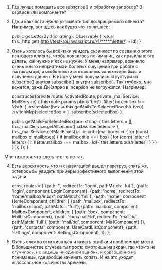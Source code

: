 1. Где лучше помещать все subscribe() и обработку запросов? В сервисе или компоненте?
2. Где и как часто нужно указывать тип возвращаемого объекта? Например, вот здесь как будто что-то лишнее:

	public getLetterById(id: string): Observable<Letter> {
		return this._http.get<Letter>('http://test-api.javascript.ru/v1/*****/letter/' + id);
	}
	
3. Очень хотелось бы всё-таки увидеть скринкаст по созданию этого почтового клиента, чтобы появилось понимание, как правильно это делать, как нужно и как не нужно. У меня, например, возникло очень много неприятных и болевых ощущений при работе с тестовым api, в особенности это касалось заполнения базы и получения данных. В итоге у меня получились структуры из subscribe() внутри subscribe() внутри subscribe(). Так глубоко, мне кажется, даже ДиКаприо в Inception  не погружался. Например:

	constructor(private route: ActivatedRoute, private _mailService: MailService) {
    this.route.params.pluck('box')
		 .filter( box => box !== 'draft' )
		 .switchMap(box => this.getMailsForSelectedBox(this.box))
		 .switchMap(selectedBox => )
		 .subscribe(selectedBox)
	}

	public getMailsForSelectedBox(box: string) {
		this.letters = [];
		this._mailService.getAllLetters().subscribe(letters => {
			this._mailService.getMailBoxes().subscribe(mailboxes => {
				for (const mailbox of mailboxes) {
					if (mailbox.title === box) {
						for (const letter of letters) {
							if (letter.mailbox === mailbox._id) {
								this.letters.push(letter);
							}
						}
					}
				}
			});
		});
	}
	
Мне кажется, что здесь что-то не так.

4. Есть вероятность, что и с навигацией вышел перегруз, опять же, хотелось бы увидеть примеры эффективного выполнения этой задачи.

	const routes = [
	{path: '', redirectTo: 'login', pathMatch: 'full'},
	{path: 'login', component: LoginComponent},
	{path: 'home', redirectTo: 'home/mailbox/inbox', pathMatch: 'full'},
	{path: 'home', component: HomeComponent,
		children: [
		{path: 'mailbox', redirectTo: 'mailbox/inbox', pathMatch: 'full'},
		{path: 'mailbox', component: MailboxComponent,
			children: [
			{path: ':box', component: MailListComponent},
			{path: ':box/mail/:id', redirectTo: 'mail/:id', pathMatch: 'full'},
			{path: 'mail/:id', component: MailComponent}
			]},
		{path: 'contacts', component: UserCardListComponent},
		{path: 'settings', component: SettingsComponent},
		]},
	];
	
5. Очень сложно отлаживаться и искать ошибки и проблемные места. В большинстве случаев ты просто смотришь на экран, где что-то не случилось, не видишь ни единой ошибки, и совершенно не понимаешь, где вообще начинать копать. И на это уходит колоссальное количество времени.